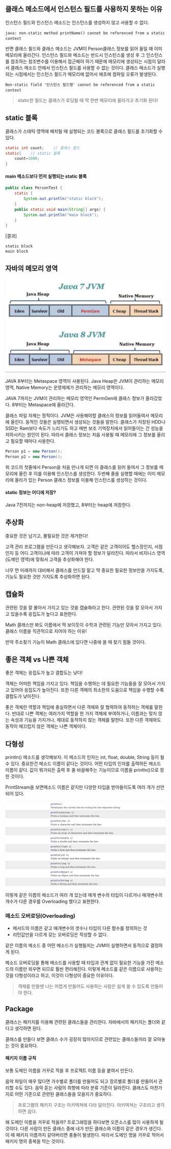 ## 클래스 메소드에서 인스턴스 필드를 사용하지 못하는 이유

인스턴스 필드와 인스턴스 메소드는 인스턴스를 생성하지 않고 사용할 수 없다.

`java: non-static method printName() cannot be referenced from a static context`

반면 클래스 필드와 클래스 메소드는 JVM이 Person클래스 정보를 읽어 들일 때 이미 메모리에 올라간다. 인스턴스 필드와 메소드는 반드시 인스턴스를 생성 후 그 인스턴스를 참조하는 참조변수를 이용해서 접근해야 하기 때문에 메모리에 생성되는 시점이 달라서 클래스 메소드 안에서 인스턴스 필드를 사용할 수 없는 것이다. 클래스 메소드가 실행되는 시점에서는 인스턴스 필드가 메모리에 없어서 애초에 컴파일 오류가 발생된다.

`Non-static field '인스턴스 필드명' cannot be referenced from a static context`

> static한 필드는 클래스가 로딩될 때 딱 한번 메모리에 올라가고 초기화 된다!

## static 블록

클래스가 스태틱 영역에 배치될 때 실행되는 코드 블록으로 클래스 필드를 초기화할 수 있다.

```java
static int count;    // 클래스 필드
static{    // static 블록
    count=1000;
}
```

#### main 메소드보다 먼저 실행되는 static 블록

```java
public class PersonTest {
    static {
        System.out.println("static block");
    }
    public static void main(String[] args) {
        System.out.println("main block");
    }
}
```

[결과]

```plaintext
static block
main block
```

## 자바의 메모리 영역

![image.png](assets/metaspace.png)

JAVA 8부터는 Metaspace 영역이 사용된다. Java Heap은 JVM이 관리하는 메모리 영역, Native Memory는 운영체제가 관리하는 메모리 영역이다.

JAVA 7까지는 JVM이 관리하는 메모리 영역인 PermGen에 클래스 정보가 올라갔었다. 8부터는 Metaspace에 올라간다.

클래스 파일 자체는 정적이다. JVM은 사용해야할 클래스의 정보를 읽어들여서 메모리에 올린다. 동적인 것들은 실행되면서 생성되는 것들을 말한다. 클래스가 저장된 HDD나 SSD는 Ram보다 속도가 느리기도 하고 매번 보조 기억장치에서 읽어들이는 건 성능을 저하시키는 원인이 된다. 따라서 클래스 정보는 처음 사용될 때 메모리에 그 정보를 올리고 필요할 때마다 사용한다.

```java
Person p1 = new Person();
Person p2 = new Person();
```

위 코드의 첫줄에서 Person을 처음 만나게 되면 이 클래스를 읽어 들여서 그 정보를 메모리에 올린 후 이를 이용해 인스턴스를 생성한다. 두번째 줄을 실행할 때에는 이미 메모리에 올라가 있는 Person 클래스 정보를 이용해 인스턴스를 생성하는 것이다.

#### static 정보는 어디에 저장?

Java 7전까지는 non-heap에 저장했고, 8부터는 heap에 저장한다.

## 추상화

중요한 것은 남기고, 불필요한 것은 제거한다!

고객 관리 프로그램을 만든다고 생각해보자. 고객은 같은 고객이어도 헬스장인지, 서점인지 등 어디 고객이냐에 따라 고객이 가져야 할 정보가 달라진다. 따라서 비지니스 영역(도메인 영역)에 맞춰서 고객을 추상화해야 한다.

너무 먼 미래까지 대비해서 클래스를 만드질 말고 딱 중요한 필요한 정보만을 가지도록, 기능도 필요한 것만 가지도록 추상화하면 된다.

## 캡슐화

관련된 것을 잘 몰아서 가지고 있는 것을 캡슐화라고 한다. 관련된 것을 잘 모아서 가지고 있을수록 응집도가 높다고 표현한다.

Math 클래스만 봐도 이름에서 딱 보이듯이 수학과 관련된 기능만 모아서 가지고 있다. 클래스 이름을 직관적으로 지어야 하는 이유!

만약 주소찾기 기능이 Math 클래스에 있다면 나중에 쓸 때 찾기 힘들 것이다.

## 좋은 객체 vs 나쁜 객체

좋은 객체는 응집도가 높고 결합도는 낮다!

객체는 어떠한 책임을 가지고 있다. 책임을 수행하는 데 필요한 기능들을 잘 모아서 가지고 있어야 응집도가 높아진다. 또한 다른 객체의 최소한의 도움으로 책임을 수행할 수록 결합도가 낮아진다.

좋은 객체란 역할과 책임에 충실하면서 다른 객체와 잘 협력하여 동작하는 객체를 말한다. 반대로 나쁜 객체는 여러가지 역할을 한 가지 객체에 부여하거나, 이름과는 맞지 않는 속성과 기능을 가지거나, 제대로 동작하지 않는 객체를 말한다. 또한 다른 객체와도 동작이 매끄럽지 않은 객체는 나쁜 객체이다.

## 다형성

println() 메소드를 생각해보자. 이 메소드의 인자는 int, float, double, String 등이 될 수 있다. 중요한건 메소드 이름이 같다는 것이다. 어떤 타입의 인자를 출력하든 메소드 이름이 같다. 값이 뭐가되든 출력 후 줄 바꿈해주는 기능이므로 이름을 println()으로 정한 것이다.

PrintStream을 보면메소드 이름은 같지만 다양한 타입을 받아들이도록 여러 개가 선언되어 있다.

![image.png](assets/println.png)

이렇게 같은 이름의 메소드가 여러 개 있는데 매개 변수의 타입이 다르거나 매개변수의 개수가 다른 경우를 Overloading 했다고 표현한다.

### 메소드 오버로딩(Overloading)

* 메서드의 이름은 같고 매개변수의 갯수나 타입이 다른 함수를 정의하는 것
* 리턴값만을 다르게 갖는 오버로딩은 작성할 수 없다.

같은 이름의 메소드 중 어떤 메소드가 실행될지는 JVM이 실행하면서 동적으로 결정하게 된다.

메소드 오버로딩을 통해 메소드를 사용할 때 타입과 관계 없이 필요한 기능을 가진 메소드의 이름만 외우면 되므로 훨씬 편리해진다. 이렇게 메소드를 같은 이름으로 사용하는 것을 다형성이라고 하고, 이것이 다형성이 중요한 이유이다.

> 객체를 만들땐 나는 어렵게 만들어도 사용하는 사람은 쉽게 쓸 수 있도록 만들어야 한다.

## Package

클래스는 패키지를 이용해 관련된 클래스들을 관리한다. 자바에서의 패키지는 폴더와 같다고 생각하면 된다.

클래스를 만들다 보면 클래스 수가 굉장히 많아지므로 관련있는 클래스들끼리 잘 모아놓는 것이 중요하다.

#### 패키지 이름 규칙

보통 도메인 이름을 거꾸로 적을 후 프로젝트 이름 등을 붙여서 만든다.

음악 파일이 매우 많다면 가수별로 폴더를 만들어도 되고 장르별로 폴더를 만들어서 관리할 수도 있다. 음악 듣는 사람의 취향에 따라 분류 기준이 달라진다. 클래스도 마찬가지로 어떤 기준으로 관련된 클래스들을 모을지가 중요하다.

> 프로그램의 패키지 구조는 아키텍쳐에 다라 달라진다. 아키텍쳐는 구조라고 생각하면 쉽다.

왜 도메인 이름을 거꾸로 적을까? 프로그래밍을 하다보면 오픈소스를 많이 사용하게 될 것이다. 다른 사람이 만든 클래스 중에 내가 만든 클래스와 이름이 같은 경우가 생긴다. 이 때 패키지 이름까지 같아버리면 충돌이 발생한다. 따라서 도메인 명을 거꾸로 적어서 패키지 명의 중복을 막는 것이다.
